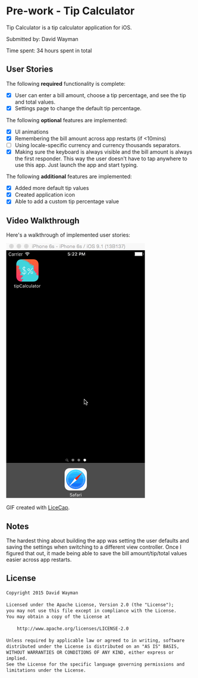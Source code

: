 # Pre-work - Tip Calculator

Tip Calculator is a tip calculator application for iOS.

Submitted by: David Wayman

Time spent: 34 hours spent in total

## User Stories

The following **required** functionality is complete:

* [X] User can enter a bill amount, choose a tip percentage, and see the tip and total values.
* [X] Settings page to change the default tip percentage.

The following **optional** features are implemented:
* [X] UI animations
* [X] Remembering the bill amount across app restarts (if <10mins)
* [ ] Using locale-specific currency and currency thousands separators.
* [X] Making sure the keyboard is always visible and the bill amount is always the first responder. This way the user doesn't have to tap anywhere to use this app. Just launch the app and start typing.

The following **additional** features are implemented:

- [X] Added more default tip values
- [X] Created application icon
- [X] Able to add a custom tip percentage value

## Video Walkthrough

Here's a walkthrough of implemented user stories:

![Tip Calculator Demo](tipCalcDemo_v3.gif)

GIF created with [LiceCap](http://www.cockos.com/licecap/).

## Notes

The hardest thing about building the app was setting the user defaults and
saving the settings when switching to a different view controller. Once I
figured that out, it made being able to save the bill amount/tip/total values
easier across app restarts.

## License

    Copyright 2015 David Wayman

    Licensed under the Apache License, Version 2.0 (the "License");
    you may not use this file except in compliance with the License.
    You may obtain a copy of the License at

        http://www.apache.org/licenses/LICENSE-2.0

    Unless required by applicable law or agreed to in writing, software
    distributed under the License is distributed on an "AS IS" BASIS,
    WITHOUT WARRANTIES OR CONDITIONS OF ANY KIND, either express or implied.
    See the License for the specific language governing permissions and
    limitations under the License.
